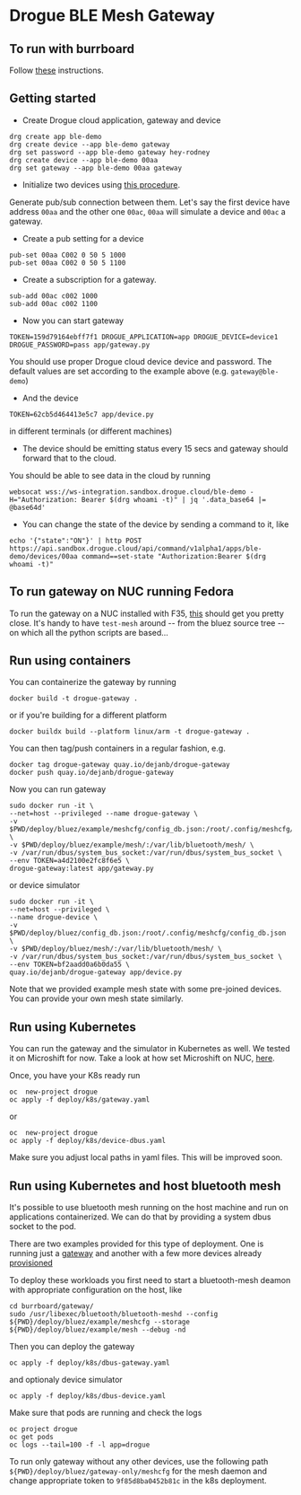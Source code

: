 # Drogue BLE Mesh Gateway

## To run with burrboard

Follow [these](docs/burrboard.md) instructions.

## Getting started

* Create Drogue cloud application, gateway and device

```
drg create app ble-demo
drg create device --app ble-demo gateway
drg set password --app ble-demo gateway hey-rodney
drg create device --app ble-demo 00aa
drg set gateway --app ble-demo 00aa gateway
```

* Initialize two devices using [this procedure](docs/mesh.md).

Generate pub/sub connection between them. Let's say the first device have address `00aa` and the other one `00ac`, `00aa` will simulate a device and `00ac` a gateway.

* Create a pub setting for a device

```
pub-set 00aa C002 0 50 5 1000
pub-set 00aa C002 0 50 5 1100
```

* Create a subscription for a gateway.

```
sub-add 00ac c002 1000
sub-add 00ac c002 1100

```

* Now you can start gateway

```
TOKEN=159d79164ebff7f1 DROGUE_APPLICATION=app DROGUE_DEVICE=device1 DROGUE_PASSWORD=pass app/gateway.py
```
You should use proper Drogue cloud device device and password. The default values are set according to the example above (e.g. `gateway@ble-demo`)

* And the device

```
TOKEN=62cb5d464413e5c7 app/device.py
```
in different terminals (or different machines)

* The device should be emitting status every 15 secs and gateway should forward that to the cloud.

You should be able to see data in the cloud by running

```
websocat wss://ws-integration.sandbox.drogue.cloud/ble-demo -H="Authorization: Bearer $(drg whoami -t)" | jq '.data_base64 |= @base64d'
```

* You can change the state of the device by sending a command to it, like

```
echo '{"state":"ON"}' | http POST https://api.sandbox.drogue.cloud/api/command/v1alpha1/apps/ble-demo/devices/00aa command==set-state "Authorization:Bearer $(drg whoami -t)"
```

## To run gateway on NUC running Fedora

To run the gateway on a NUC installed with F35, [this](docs/nuc.md) should
get you pretty close. It's handy to have `test-mesh` around -- from
the bluez source tree -- on which all the python scripts are based...

## Run using containers

You can containerize the gateway by running

```
docker build -t drogue-gateway .
```

or if you're building for a different platform

```
docker buildx build --platform linux/arm -t drogue-gateway .
```

You can then tag/push containers in a regular fashion, e.g.

```
docker tag drogue-gateway quay.io/dejanb/drogue-gateway
docker push quay.io/dejanb/drogue-gateway
```

Now you can run gateway

```
sudo docker run -it \
--net=host --privileged --name drogue-gateway \
-v $PWD/deploy/bluez/example/meshcfg/config_db.json:/root/.config/meshcfg/config_db.json \
-v $PWD/deploy/bluez/example/mesh/:/var/lib/bluetooth/mesh/ \
-v /var/run/dbus/system_bus_socket:/var/run/dbus/system_bus_socket \
--env TOKEN=a4d2100e2fc8f6e5 \
drogue-gateway:latest app/gateway.py
```

or device simulator

```
sudo docker run -it \
--net=host --privileged \
--name drogue-device \
-v $PWD/deploy/bluez/config_db.json:/root/.config/meshcfg/config_db.json \
-v $PWD/deploy/bluez/mesh/:/var/lib/bluetooth/mesh/ \
-v /var/run/dbus/system_bus_socket:/var/run/dbus/system_bus_socket \
--env TOKEN=bf2aadd0a6b0da55 \
quay.io/dejanb/drogue-gateway app/device.py
```

Note that we provided example mesh state with some pre-joined devices. You can provide your own mesh state similarly.

## Run using Kubernetes

You can run the gateway and the simulator in Kubernetes as well. We tested it on Microshift for now. Take a look at how set
Microshift on NUC, [here](docs/nuc.md#Microshift).

Once, you have your K8s ready run

```
oc  new-project drogue
oc apply -f deploy/k8s/gateway.yaml
```

or

```
oc  new-project drogue
oc apply -f deploy/k8s/device-dbus.yaml
```

Make sure you adjust local paths in yaml files. This will be improved soon.

## Run using Kubernetes and host bluetooth mesh

It's possible to use bluetooth mesh running on the host machine and run on applications containerized. We can do that by providing a system dbus socket to the pod.

There are two examples provided for this type of deployment. One is running just a [gateway](deploy/bluez/gateway-only/) and another with a few more devices already [provisioned](deploy/bluez/example/)

To deploy these workloads you first need to start a bluetooth-mesh deamon with appropriate configuration on the host, like

```
cd burrboard/gateway/
sudo /usr/libexec/bluetooth/bluetooth-meshd --config ${PWD}/deploy/bluez/example/meshcfg --storage ${PWD}/deploy/bluez/example/mesh --debug -nd
```

Then you can deploy the gateway

```
oc apply -f deploy/k8s/dbus-gateway.yaml
```

and optionaly device simulator

```
oc apply -f deploy/k8s/dbus-device.yaml
```

Make sure that pods are running and check the logs

```
oc project drogue
oc get pods
oc logs --tail=100 -f -l app=drogue
```

To run only gateway without any other devices, use the following path `${PWD}/deploy/bluez/gateway-only/meshcfg` for the mesh daemon and change appropriate token to `9f85d8ba0452b81c` in the k8s deployment.
